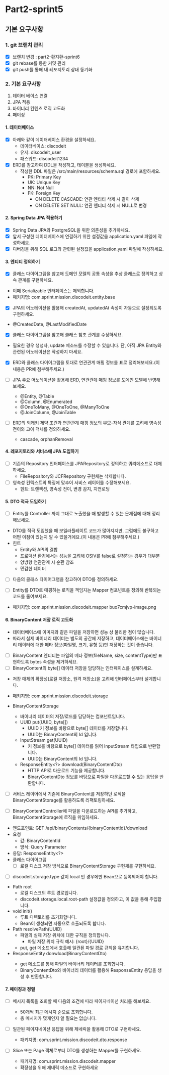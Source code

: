 # Part2-sprint5

## 기본 요구사항

### 1. git 브랜치 관리

- [x] 브랜치 변경 : part2-황지환-sprint6
- [x] git rebase를 통한 커밋 관리
- [x] git push를 통해 내 레포지토리 상태 동기화

### 2. 기본 요구사항

1. 데이터 베이스 연결
2. JPA 적용
3. 바이너리 컨텐츠 로직 고도화
4. 페이징

#### 1. 데이터베이스

- [x] 아래와 같이 데이터베이스 환경을 설정하세요.
    - 데이터베이스: discodeit
    - 유저: discodeit_user
    - 패스워드: discodeit1234
- [x] ERD를 참고하여 DDL을 작성하고, 테이블을 생성하세요.
    - 작성한 DDL 파일은 /src/main/resources/schema.sql 경로에 포함하세요.
        - PK: Primary Key
        - UK: Unique Key
        - NN: Not Null
        - FK: Foreign Key
            - ON DELETE CASCADE: 연관 엔티티 삭제 시 같이 삭제
            - ON DELETE SET NULL: 연관 엔티티 삭제 시 NULL로 변경

#### 2. Spring Data JPA 적용하기

- [x] Spring Data JPA와 PostgreSQL을 위한 의존성을 추가하세요.
- [x] 앞서 구성한 데이터베이스에 연결하기 위한 설정값을 application.yaml 파일에 작성하세요.
- [x] 디버깅을 위해 SQL 로그와 관련된 설정값을 application.yaml 파일에 작성하세요.

#### 3. 엔티티 정의하기

- [x]  클래스 다이어그램을 참고해 도메인 모델의 공통 속성을 추상 클래스로 정의하고 상속 관계를 구현하세요.
- 이때 Serializable 인터페이스는 제외합니다.
- 패키지명: com.sprint.mission.discodeit.entity.base

- [x]  JPA의 어노테이션을 활용해 createdAt, updatedAt 속성이 자동으로 설정되도록 구현하세요.
- @CreatedDate, @LastModifiedDate
- [x]  클래스 다이어그램을 참고해 클래스 참조 관계를 수정하세요.
- 필요한 경우 생성자, update 메소드를 수정할 수 있습니다. 단, 아직 JPA Entity와 관련된 어노테이션은 작성하지 마세요.

- [x]  ERD와 클래스 다이어그램을 토대로 연관관계 매핑 정보를 표로 정리해보세요.(이 내용은 PR에 첨부해주세요.)

- [ ] JPA 주요 어노테이션을 활용해 ERD, 연관관계 매핑 정보를 도메인 모델에 반영해보세요.
    - @Entity, @Table
    - @Column, @Enumerated
    - @OneToMany, @OneToOne, @ManyToOne
    - @JoinColumn, @JoinTable
- [ ] ERD의 외래키 제약 조건과 연관관계 매핑 정보의 부모-자식 관계를 고려해 영속성 전이와 고아 객체를 정의하세요.
    - cascade, orphanRemoval

#### 4. 레포지토리와 서비스에 JPA 도입하기

- [ ] 기존의 Repository 인터페이스를 JPARepository로 정의하고 쿼리메소드로 대체하세요.
    - FileRepository와 JCFRepository 구현체는 삭제합니다.
- [ ] 영속성 컨텍스트의 특징에 맞추어 서비스 레이어를 수정해보세요.
    - 힌트: 트랜잭션, 영속성 전이, 변경 감지, 지연로딩

#### 5. DTO 적극 도입하기

- [ ] Entity를 Controller 까지 그대로 노출했을 때 발생할 수 있는 문제점에 대해 정리해보세요.
- DTO를 적극 도입했을 때 보일러플레이트 코드가 많아지지만, 그럼에도 불구하고 어떤 이점이 있는지 알 수 있을거에요.(이 내용은 PR에 첨부해주세요.)
- 힌트
    - Entity와 API의 결합
    - 프로덕션 환경에서는 성능을 고려해 OSIV를 false로 설정하는 경우가 대부분
    - 양방향 연관관계 시 순환 참조
    - 민감한 데이터
- [ ] 다음의 클래스 다이어그램을 참고하여 DTO를 정의하세요.

- [ ]  Entity를 DTO로 매핑하는 로직을 책임지는 Mapper 컴포넌트를 정의해 반복되는 코드를 줄여보세요.
- 패키지명: com.sprint.mission.discodeit.mapper buo7cmjvp-image.png

#### 6. BinaryContent 저장 로직 고도화

- 데이터베이스에 이미지와 같은 파일을 저장하면 성능 상 불리한 점이 많습니다.
- 따라서 실제 바이너리 데이터는 별도의 공간에 저장하고, 데이터베이스에는 바이너리 데이터에 대한 메타 정보(파일명, 크기, 유형 등)만 저장하는 것이 좋습니다.

- [ ]  BinaryContent 엔티티는 파일의 메타 정보(fileName, size, contentType)만 표현하도록 bytes 속성을 제거하세요.
- [ ]  BinaryContent의 byte[] 데이터 저장을 담당하는 인터페이스를 설계하세요.

- 저장 매체의 확장성(로컬 저장소, 원격 저장소)을 고려해 인터페이스부터 설계합니다.
- 패키지명: com.sprint.mission.discodeit.storage

- BinaryContentStorage
    - 바이너리 데이터의 저장/로드를 담당하는 컴포넌트입니다.
    - UUID put(UUID, byte[])
        - UUID 키 정보를 바탕으로 byte[] 데이터를 저장합니다.
        - UUID는 BinaryContent의 Id 입니다.
    - InputStream get(UUID)
        - 키 정보를 바탕으로 byte[] 데이터를 읽어 InputStream 타입으로 반환합니다.
        - UUID는 BinaryContent의 Id 입니다.
    - ResponseEntity<?> download(BinaryContentDto)
        - HTTP API로 다운로드 기능을 제공합니다.
        - BinaryContentDto 정보를 바탕으로 파일을 다운로드할 수 있는 응답을 반환합니다.
- [ ]  서비스 레이어에서 기존에 BinaryContent를 저장하던 로직을 BinaryContentStorage를 활용하도록 리팩토링하세요.

- [ ]  BinaryContentController에 파일을 다운로드하는 API를 추가하고, BinaryContentStorage에 로직을 위임하세요.
- 엔드포인트: GET /api/binaryContents/{binaryContentId}/download
- 요청
    - 값: BinaryContentId
    - 방식: Query Parameter
- 응답: ResponseEntity<?>
- 클래스 다이어그램
    - [ ]  로컬 디스크 저장 방식으로 BinaryContentStorage 구현체를 구현하세요.

- [ ]  discodeit.storage.type 값이 local 인 경우에만 Bean으로 등록되어야 합니다.
- Path root
    - 로컬 디스크의 루트 경로입니다.
    - discodeit.storage.local.root-path 설정값을 정의하고, 이 값을 통해 주입합니다.
- void init()
    - 루트 디렉토리를 초기화합니다.
    - Bean이 생성되면 자동으로 호출되도록 합니다.
- Path resolvePath(UUID)
    - 파일의 실제 저장 위치에 대한 규칙을 정의합니다.
        - 파일 저장 위치 규칙 예시: {root}/{UUID}
    - put, get 메소드에서 호출해 일관된 파일 경로 규칙을 유지합니다.
- ResponseEntity<Resource> donwload(BinaryContentDto)
    - get 메소드를 통해 파일의 바이너리 데이터를 조회합니다.
    - BinaryContentDto와 바이너리 데이터를 활용해 ResponseEntity<Resource> 응답을 생성 후 반환합니다.

#### 7. 페이징과 정렬

- [ ] 메시지 목록을 조회할 때 다음의 조건에 따라 페이지네이션 처리를 해보세요.
    - 50개씩 최근 메시지 순으로 조회합니다.
    - 총 메시지가 몇개인지 알 필요는 없습니다.
- [ ] 일관된 페이지네이션 응답을 위해 제네릭을 활용해 DTO로 구현하세요.
    - 패키지명: com.sprint.mission.discodeit.dto.response

- [ ] Slice 또는 Page 객체로부터 DTO를 생성하는 Mapper를 구현하세요.
    - 패키지명: com.sprint.mission.discodeit.mapper
    - 확장성을 위해 제네릭 메소드로 구현하세요